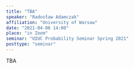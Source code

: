 ```yaml
---
title: "TBA"
speaker: "Radosław Adamczak"
affiliation: "University of Warsaw"
date: "2021-04-06 14:00"
place: "in Zoom"
seminar: "UIUC Probability Seminar Spring 2021" 
posttype: "seminar"
---
```


TBA
